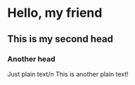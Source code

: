 # Hello, my friend

## This is my second head

### Another head

Just plain text/n
This is another plain text!

